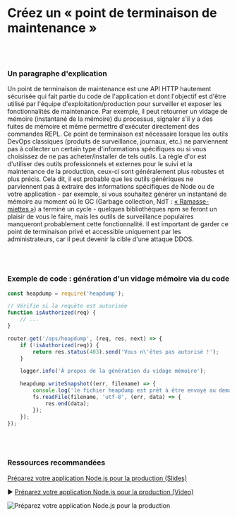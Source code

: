 # Créez un « point de terminaison de maintenance »

<br/><br/>

### Un paragraphe d'explication

Un point de terminaison de maintenance est une API HTTP hautement sécurisée qui fait partie du code de l'application et dont l'objectif est d'être utilisé par l'équipe d'exploitation/production pour surveiller et exposer les fonctionnalités de maintenance. Par exemple, il peut retourner un vidage de mémoire (instantané de la mémoire) du processus, signaler s'il y a des fuites de mémoire et même permettre d'exécuter directement des commandes REPL. Ce point de terminaison est nécessaire lorsque les outils DevOps classiques (produits de surveillance, journaux, etc.) ne parviennent pas à collecter un certain type d'informations spécifiques ou si vous choisissez de ne pas acheter/installer de tels outils. La règle d'or est d'utiliser des outils professionnels et externes pour le suivi et la maintenance de la production, ceux-ci sont généralement plus robustes et plus précis. Cela dit, il est probable que les outils génériques ne parviennent pas à extraire des informations spécifiques de Node ou de votre application - par exemple, si vous souhaitez générer un instantané de mémoire au moment où le GC (Garbage collection, NdT : [« Ramasse-miettes »](https://fr.wikipedia.org/wiki/Ramasse-miettes_(informatique))) a terminé un cycle - quelques bibliothèques npm se feront un plaisir de vous le faire, mais les outils de surveillance populaires manqueront probablement cette fonctionnalité. Il est important de garder ce point de terminaison privé et accessible uniquement par les administrateurs, car il peut devenir la cible d'une attaque DDOS.

<br/><br/>

### Exemple de code : génération d'un vidage mémoire via du code

```javascript
const heapdump = require('heapdump');

// Vérifie si la requête est autorisée
function isAuthorized(req) {
    // ...
}

router.get('/ops/heapdump', (req, res, next) => {
    if (!isAuthorized(req)) {
        return res.status(403).send('Vous n\'êtes pas autorisé !');
    }

    logger.info('À propos de la génération du vidage mémoire');

    heapdump.writeSnapshot((err, filename) => {
        console.log('le fichier heapdump est prêt à être envoyé au demandeur', filename);
        fs.readFile(filename, 'utf-8', (err, data) => {
            res.end(data);
        });
    });
});
```

<br/><br/>

### Ressources recommandées

[Préparez votre application Node.js pour la production (Slides)](http://naugtur.pl/pres3/node2prod)

▶ [Préparez votre application Node.js pour la production (Video)](https://www.youtube.com/watch?v=lUsNne-_VIk)

![Préparez votre application Node.js pour la production](./assets/images/createmaintenanceendpoint1.png)
